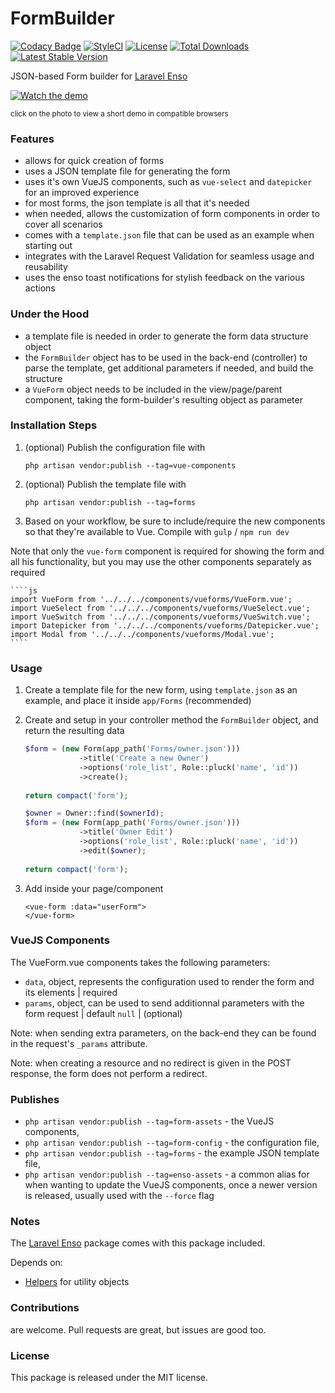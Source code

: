 <!--h-->
# FormBuilder

[![Codacy Badge](https://api.codacy.com/project/badge/Grade/a3cf79a9ca584f08b3be0246cb488788)](https://www.codacy.com/app/laravel-enso/FormBuilder?utm_source=github.com&amp;utm_medium=referral&amp;utm_content=laravel-enso/FormBuilder&amp;utm_campaign=Badge_Grade)
[![StyleCI](https://styleci.io/repos/99695155/shield?branch=master)](https://styleci.io/repos/99695155)
[![License](https://poser.pugx.org/laravel-enso/formbuilder/license)](https://https://packagist.org/packages/laravel-enso/formbuilder)
[![Total Downloads](https://poser.pugx.org/laravel-enso/formbuilder/downloads)](https://packagist.org/packages/laravel-enso/formbuilder)
[![Latest Stable Version](https://poser.pugx.org/laravel-enso/formbuilder/version)](https://packagist.org/packages/laravel-enso/formbuilder)
<!--/h-->

JSON-based Form builder for [Laravel Enso](https://github.com/laravel-enso/Enso)

[![Watch the demo](https://laravel-enso.github.io/formbuilder/screenshots/bulma_109_thumb.png)](https://laravel-enso.github.io/formbuilder/videos/bulma_demo_01.webm)

<sup>click on the photo to view a short demo in compatible browsers</sup>

### Features
- allows for quick creation of forms
- uses a JSON template file for generating the form
- uses it's own VueJS components, such as `vue-select` and `datepicker` for an improved experience
- for most forms, the json template is all that it's needed
- when needed, allows the customization of form components in order to cover all scenarios
- comes with a `template.json` file that can be used as an example when starting out
- integrates with the Laravel Request Validation for seamless usage and reusability
- uses the enso toast notifications for stylish feedback on the various actions

### Under the Hood
- a template file is needed in order to generate the form data structure object
- the `FormBuilder` object has to be used in the back-end (controller) to parse the template, get additional parameters if needed, and build the structure
- a `VueForm` object needs to be included in the view/page/parent component, taking the form-builder's resulting object as parameter 

### Installation Steps

1. (optional) Publish the configuration file with 
    ```
    php artisan vendor:publish --tag=vue-components
    ```

2. (optional) Publish the template file with 
    ```
    php artisan vendor:publish --tag=forms
    ```

3. Based on your workflow, be sure to include/require the new components so that they're available to Vue. Compile with `gulp` / `npm run dev`

Note that only the `vue-form` component is required for showing the form and all his functionality, but you may use the other components separately as required

    ````js
    import VueForm from '../../../components/vueforms/VueForm.vue';
    import VueSelect from '../../../components/vueforms/VueSelect.vue';
    import VueSwitch from '../../../components/vueforms/VueSwitch.vue';
    import Datepicker from '../../../components/vueforms/Datepicker.vue';
    import Modal from '../../../components/vueforms/Modal.vue';
    ````

### Usage

1. Create a template file for the new form, using `template.json` as an example, and place it inside `app/Forms` (recommended)
2. Create and setup in your controller method the `FormBuilder` object, and return the resulting data

    ````php
    $form = (new Form(app_path('Forms/owner.json')))
                ->title('Create a new Owner')
                ->options('role_list', Role::pluck('name', 'id'))
                ->create(); 
                
    return compact('form');
    ````
    
    ````php
    $owner = Owner::find($ownerId);
    $form = (new Form(app_path('Forms/owner.json')))
                ->title('Owner Edit')
                ->options('role_list', Role::pluck('name', 'id'))
                ->edit($owner); 
                
    return compact('form');
    ````  

6. Add inside your page/component

    ````
    <vue-form :data="userForm">
    </vue-form>
    ````

### VueJS Components
The VueForm.vue components takes the following parameters:
- `data`, object, represents the configuration used to render the form and its elements | required
- `params`, object, can be used to send additionnal parameters with the form request | default `null` | (optional)

Note: when sending extra parameters, on the back-end they can be found in the request's `_params` attribute.  

Note: when creating a resource and no redirect is given in the POST response, the form does not perform a redirect.

### Publishes

- `php artisan vendor:publish --tag=form-assets` - the VueJS components,
- `php artisan vendor:publish --tag=form-config` - the configuration file,
- `php artisan vendor:publish --tag=forms` - the example JSON template file,
- `php artisan vendor:publish --tag=enso-assets` - a common alias for when wanting to update the VueJS components,
once a newer version is released, usually used with the `--force` flag

### Notes

The [Laravel Enso](https://github.com/laravel-enso/Enso) package comes with this package included.

Depends on:
- [Helpers](https://github.com/laravel-enso/VueComponents) for utility objects


<!--h-->
### Contributions

are welcome. Pull requests are great, but issues are good too.

### License

This package is released under the MIT license.
<!--/h-->